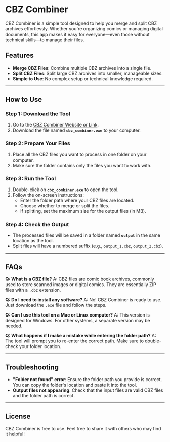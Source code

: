 # CBZ Combiner

CBZ Combiner is a simple tool designed to help you merge and split CBZ archives effortlessly. Whether you're organizing comics or managing digital documents, this app makes it easy for everyone—even those without technical skills—to manage their files.

## Features
- **Merge CBZ Files**: Combine multiple CBZ archives into a single file.
- **Split CBZ Files**: Split large CBZ archives into smaller, manageable sizes.
- **Simple to Use**: No complex setup or technical knowledge required.

---

## How to Use

### Step 1: Download the Tool
1. Go to the [CBZ Combiner Website or Link](https://github.com/k-nacion/cbz-combiner/releases/tag/v1.0.0).
2. Download the file named **`cbz_combiner.exe`** to your computer.

### Step 2: Prepare Your Files
1. Place all the CBZ files you want to process in one folder on your computer.
2. Make sure the folder contains only the files you want to work with.

### Step 3: Run the Tool
1. Double-click on **`cbz_combiner.exe`** to open the tool.
2. Follow the on-screen instructions:
    - Enter the folder path where your CBZ files are located.
    - Choose whether to merge or split the files.
    - If splitting, set the maximum size for the output files (in MB).

### Step 4: Check the Output
- The processed files will be saved in a folder named **`output`** in the same location as the tool.
- Split files will have a numbered suffix (e.g., `output_1.cbz`, `output_2.cbz`).

---

## FAQs

**Q: What is a CBZ file?**
A: CBZ files are comic book archives, commonly used to store scanned images or digital comics. They are essentially ZIP files with a `.cbz` extension.

**Q: Do I need to install any software?**
A: No! CBZ Combiner is ready to use. Just download the `.exe` file and follow the steps.

**Q: Can I use this tool on a Mac or Linux computer?**
A: This version is designed for Windows. For other systems, a separate version may be needed.

**Q: What happens if I make a mistake while entering the folder path?**
A: The tool will prompt you to re-enter the correct path. Make sure to double-check your folder location.

---

## Troubleshooting
- **"Folder not found" error**: Ensure the folder path you provide is correct. You can copy the folder's location and paste it into the tool.
- **Output files not appearing**: Check that the input files are valid CBZ files and the folder path is correct.

---

## License
CBZ Combiner is free to use. Feel free to share it with others who may find it helpful!

